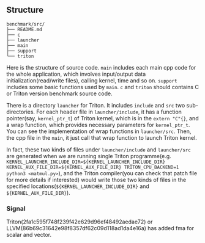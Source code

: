 ## Structure



```
benchmark/src/
├── README.md
├── c
├── launcher
├── main
├── support
└── triton
```

Here is the structure of source code. 
`main` includes each main cpp code for the whole application, which involves input/output data initialization(read/write files), calling kernel, time and so on. `support` includes some basic functions used by `main`. `c` and `triton` should contains C or Triton version benchmark source code.

There is a directory `launcher` for Triton. It includes `include` and  `src` two sub-directories. For each header file in `launcher/include`, it has a function pointer(say, `kernel_ptr_t`) of Triton kernel, which is in the `extern "C"{}`, and a wrap function, which provides necessary parameters for `kernel_ptr_t`. You can see the implementation of wrap functions in `launcher/src`. Then, the cpp file in the `main`, it just call that wrap function to launch Triton kernel.

In fact, these two kinds of files under `launcher/include` and `launcher/src` are generated when we are running single Triton programme(e.g. `KERNEL_LAUNCHER_INCLUDE_DIR=${KERNEL_LAUNCHER_INCLUDE_DIR} KERNEL_AUX_FILE_DIR=${KERNEL_AUX_FILE_DIR} TRITON_CPU_BACKEND=1 python3 <matmul.py>`), and the Triton compiler(you can check that patch file for more details if interested) would write those two kinds of files in the specified locations(`${KERNEL_LAUNCHER_INCLUDE_DIR}` and `${KERNEL_AUX_FILE_DIR}`).

### Signal

Triton(2fa1c595f748f239f42e629d96ef48492aedae72) or LLVM(86b69c31642e98f8357df62c09d118ad1da4e16a) has added fma for scalar and vector.